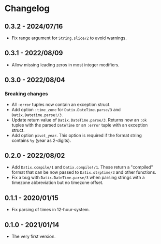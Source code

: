 # Changelog

## 0.3.2 - 2024/07/16

+ Fix range argument for `String.slice/2` to avoid warnings.

## 0.3.1 - 2022/08/09

+ Allow missing leading zeros in most integer modifiers.

## 0.3.0 - 2022/08/04

### Breaking changes

+ All `:error` tuples now contain an exception struct.
+ Add option `:time_zone` for `Datix.DateTime.parse/3` and
  `Datix.Datetime.parse!/3`.
+ Update return value of `Datix.DateTime.parse/3`. Returns now an `:ok` tuples
  with the parsed `DateTime` or an `:error` tuple with an exception struct.
+ Add option `pivot_year`. This option is required if the format string contains
  `%y` (year as 2-digits).

## 0.2.0 - 2022/08/02

+ Add `Datix.compile/1` and `Datix.compile!/1`. These return a "compiled" format
  that can be now passed to `Datix.strptime/3` and other functions.
+ Fix a bug with `Datix.DateTime.parse/3` when parsing strings with a timezone
  abbreviation but no timezone offset.

## 0.1.1 - 2020/01/15

+ Fix parsing of times in 12-hour-system.

## 0.1.0 - 2021/01/14

+ The very first version.
